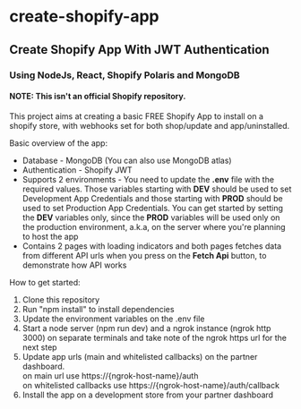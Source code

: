 # create-shopify-app

## Create Shopify App With JWT Authentication

### Using NodeJs, React, Shopify Polaris and MongoDB

#### NOTE: This isn't an official Shopify repository.

This project aims at creating a basic FREE Shopify App to install on a shopify store, with webhooks set for both shop/update and app/uninstalled.

Basic overview of the app:

- Database - MongoDB (You can also use MongoDB atlas)
- Authentication - Shopify JWT
- Supports 2 environments - You need to update the **.env** file with the required values. Those variables starting with **DEV** should be used to set Development App Credentials and those starting with **PROD** should be used to set Production App Credentials. You can get started by setting the **DEV** variables only, since the **PROD** variables will be used only on the production environment, a.k.a, on the server where you're planning to host the app
- Contains 2 pages with loading indicators and both pages fetches data from different API urls when you press on the **Fetch Api** button, to demonstrate how API works

How to get started:

1. Clone this repository
2. Run "npm install" to install dependencies
3. Update the environment variables on the .env file
4. Start a node server (npm run dev) and a ngrok instance (ngrok http 3000) on separate terminals and take note of the ngrok https url for the next step
5. Update app urls (main and whitelisted callbacks) on the partner dashboard. \
   on main url use https://{ngrok-host-name}/auth \
   on whitelisted callbacks use https://{ngrok-host-name}/auth/callback
6. Install the app on a development store from your partner dashboard
